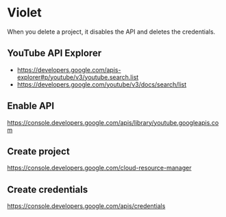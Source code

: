 Violet
======

When you delete a project, it disables the API and deletes the credentials.

YouTube API Explorer
--------------------

- https://developers.google.com/apis-explorer#p/youtube/v3/youtube.search.list
- https://developers.google.com/youtube/v3/docs/search/list

Enable API
----------

https://console.developers.google.com/apis/library/youtube.googleapis.com

Create project
--------------

https://console.developers.google.com/cloud-resource-manager

Create credentials
------------------

https://console.developers.google.com/apis/credentials
